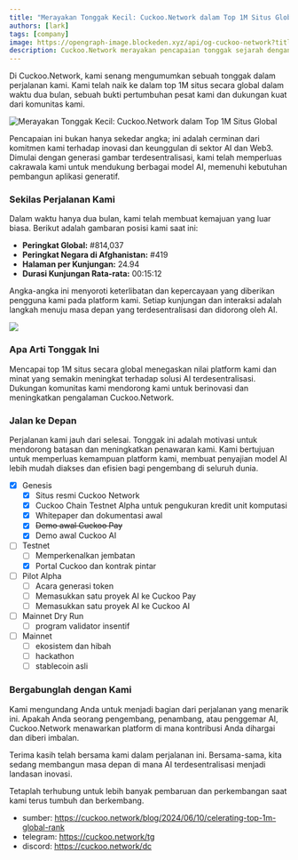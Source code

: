 ```yaml
---
title: "Merayakan Tonggak Kecil: Cuckoo.Network dalam Top 1M Situs Global"
authors: [lark]
tags: [company]
image: https://opengraph-image.blockeden.xyz/api/og-cuckoo-network?title=Merayakan%20Tonggak%20Kecil%3A%20Cuckoo.Network%20dalam%20Top%201M%20Situs%20Global
description: Cuckoo.Network merayakan pencapaian tonggak sejarah dengan mencapai top 1M situs secara global, menunjukkan pertumbuhan pesat dan dampaknya di ruang AI dan Web3.
---
```


Di Cuckoo.Network, kami senang mengumumkan sebuah tonggak dalam perjalanan kami. Kami telah naik ke dalam top 1M situs secara global dalam waktu dua bulan, sebuah bukti pertumbuhan pesat kami dan dukungan kuat dari komunitas kami.

![Merayakan Tonggak Kecil: Cuckoo.Network dalam Top 1M Situs Global](https://cuckoo-network.b-cdn.net/cuckoo-network-top-1m-sites.webp "Merayakan Tonggak Kecil: Cuckoo.Network dalam Top 1M Situs Global")

Pencapaian ini bukan hanya sekedar angka; ini adalah cerminan dari komitmen kami terhadap inovasi dan keunggulan di sektor AI dan Web3. Dimulai dengan generasi gambar terdesentralisasi, kami telah memperluas cakrawala kami untuk mendukung berbagai model AI, memenuhi kebutuhan pembangun aplikasi generatif.

### Sekilas Perjalanan Kami

Dalam waktu hanya dua bulan, kami telah membuat kemajuan yang luar biasa. Berikut adalah gambaran posisi kami saat ini:

- **Peringkat Global:** #814,037
- **Peringkat Negara di Afghanistan:** #419
- **Halaman per Kunjungan:** 24.94
- **Durasi Kunjungan Rata-rata:** 00:15:12

Angka-angka ini menyoroti keterlibatan dan kepercayaan yang diberikan pengguna kami pada platform kami. Setiap kunjungan dan interaksi adalah langkah menuju masa depan yang terdesentralisasi dan didorong oleh AI.

[![](https://cuckoo-network.b-cdn.net/cuckoo-global-rank.webp)](https://www.similarweb.com/website/cuckoo.network/)

### Apa Arti Tonggak Ini

Mencapai top 1M situs secara global menegaskan nilai platform kami dan minat yang semakin meningkat terhadap solusi AI terdesentralisasi. Dukungan komunitas kami mendorong kami untuk berinovasi dan meningkatkan pengalaman Cuckoo.Network.

### Jalan ke Depan

Perjalanan kami jauh dari selesai. Tonggak ini adalah motivasi untuk mendorong batasan dan meningkatkan penawaran kami. Kami bertujuan untuk memperluas kemampuan platform kami, membuat penyajian model AI lebih mudah diakses dan efisien bagi pengembang di seluruh dunia.

- [x] Genesis
  - [x] Situs resmi Cuckoo Network
  - [x] Cuckoo Chain Testnet Alpha untuk pengukuran kredit unit komputasi
  - [x] Whitepaper dan dokumentasi awal
  - [x] ~~Demo awal Cuckoo Pay~~
  - [x] Demo awal Cuckoo AI
- [ ] Testnet
  - [ ] Memperkenalkan jembatan
  - [x] Portal Cuckoo dan kontrak pintar
- [ ] Pilot Alpha
  - [ ] Acara generasi token
  - [ ] Memasukkan satu proyek AI ke Cuckoo Pay
  - [ ] Memasukkan satu proyek AI ke Cuckoo AI
- [ ] Mainnet Dry Run
  - [ ] program validator insentif
- [ ] Mainnet
  - [ ] ekosistem dan hibah
  - [ ] hackathon
  - [ ] stablecoin asli

### Bergabunglah dengan Kami

Kami mengundang Anda untuk menjadi bagian dari perjalanan yang menarik ini. Apakah Anda seorang pengembang, penambang, atau penggemar AI, Cuckoo.Network menawarkan platform di mana kontribusi Anda dihargai dan diberi imbalan.

Terima kasih telah bersama kami dalam perjalanan ini. Bersama-sama, kita sedang membangun masa depan di mana AI terdesentralisasi menjadi landasan inovasi.

Tetaplah terhubung untuk lebih banyak pembaruan dan perkembangan saat kami terus tumbuh dan berkembang.

- sumber: https://cuckoo.network/blog/2024/06/10/celerating-top-1m-global-rank
- telegram: https://cuckoo.network/tg
- discord: https://cuckoo.network/dc

